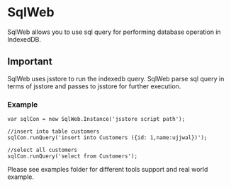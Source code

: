 # SqlWeb

SqlWeb allows you to use sql query for performing database operation in IndexedDB.

## Important
SqlWeb uses jsstore to run the indexedb query. SqlWeb parse sql query in terms of jsstore and passes to jsstore for further execution.

### Example

```
var sqlCon = new SqlWeb.Instance('jsstore script path');

//insert into table customers
sqlCon.runQuery('insert into Customers ({id: 1,name:ujjwal})');

//select all customers
sqlCon.runQuery('select from Customers');

```

Please see examples folder for different tools support and real world example.
